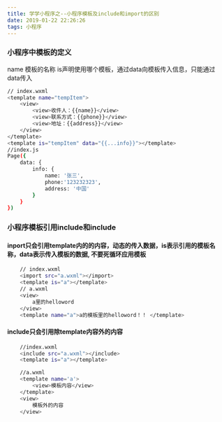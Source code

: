 ```yaml
---
title: 学学小程序之--小程序模板及include和import的区别
date: 2019-01-22 22:26:26
tags: 小程序
---
```



### 小程序中模板的定义

name 模板的名称
is声明使用哪个模板，通过data向模板传入信息，只能通过data传入
```bash
// index.wxml
<template name="tempItem">
    <view>
        <view>收件人：{{name}}</view>
        <view>联系方式：{{phone}}</view>
        <view>地址：{{address}}</view>
    </view>
</template>
<template is="tempItem" data="{{...info}}"></template>
//index.js
Page({
    data: {
        info: {
            name: '张三',
            phone:'123232323',
            address: '中国'
        }
    }
})
```
### 小程序模板引用include和include


#### inport只会引用template内的的内容，动态的传入数据，is表示引用的模板名称，data表示传入模板的数据, 不要死循环应用模板
```bash
    // index.wxml
    <import src="a.wxml"></import>
    <template is="a"></template>
    // a.wxml
    <view>
        a里的helloword
    </view>
    <template name="a">a的模板里的helloword！！ </template>
```
#### include只会引用除template内容外的内容

```bash
    //index.wxml
    <include src="a.wxml"></include>
    <template is="a"></template>

    //a.wxml
    <template name='a'>
        <view>模板内容</view>
    </template>
    <view>
        模板外的内容
    </view>
```
